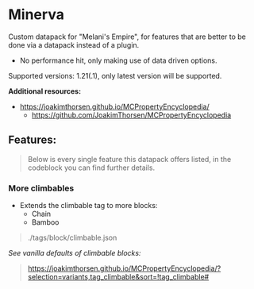 # Minerva
Custom datapack for "Melani's Empire", for features that are better to be done via a datapack instead of a plugin.
- No performance hit, only making use of data driven options.

Supported versions: 1.21(.1), only latest version will be supported.

**Additional resources:**
- https://joakimthorsen.github.io/MCPropertyEncyclopedia/
  - https://github.com/JoakimThorsen/MCPropertyEncyclopedia

## Features:

> Below is every single feature this datapack offers listed, in the codeblock you can find further details.

### More climbables

- Extends the climbable tag to more blocks:
  - Chain
  - Bamboo

> ./tags/block/climbable.json

*See vanilla defaults of climbable blocks:*
> https://joakimthorsen.github.io/MCPropertyEncyclopedia/?selection=variants,tag_climbable&sort=!tag_climbable#
